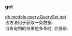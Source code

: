 ### get
[db.models.query.QuerySet.get](../src/Django-3.0.8/django/db/models/query.py#L399)   
该方法用于获取一条数据.   
当查询到的结果是多条时, 会报错.
